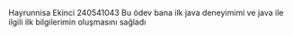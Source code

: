 Hayrunnisa Ekinci 240541043 Bu ödev bana ilk java deneyimimi ve java ile ilgili ilk bilgilerimin oluşmasını sağladı
